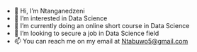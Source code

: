 - 👋 Hi, I’m Ntanganedzeni
- 👀 I’m interested in Data Science
- 🌱 I’m currently doing an online short course in Data Science
- 💞️ I’m looking to secure a job in Data Science field
- 📫 You can reach me on my email at Ntabuwo5@gmail.com

<!---
Ntabuwo5/Ntabuwo5 is a ✨ special ✨ repository because its `README.md` (this file) appears on your GitHub profile.
You can click the Preview link to take a look at your changes.
--->
